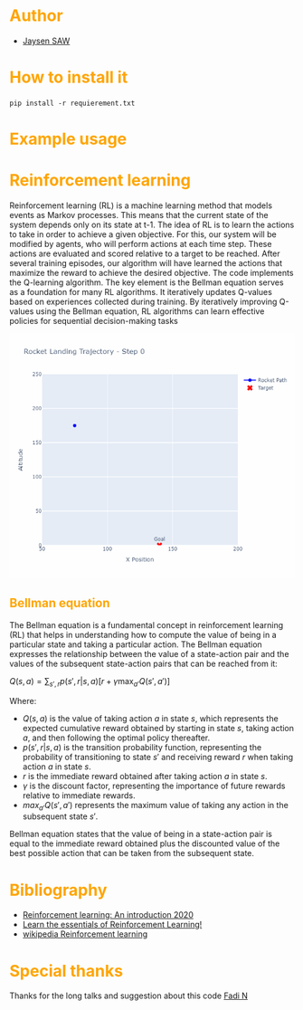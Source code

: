 # <span style="color:orange">Author</span>

* [Jaysen SAW](https://www.linkedin.com/in/jaysen-sawmynaden-a5409367/)

# <span style="color:orange">How to install it</span>

`pip install -r requierement.txt`

# <span style="color:orange">Example usage</span>

# <span style="color:orange">Reinforcement learning</span>

Reinforcement learning (RL) is a machine learning method that models events as Markov processes. This means that the current state of the system depends only on its state at t-1.
The idea of RL is to learn the actions to take in order to achieve a given objective. For this, our system will be modified by agents, who will perform actions at each time step. These actions are evaluated and scored relative to a target to be reached. After several training episodes, our algorithm will have learned the actions that maximize the reward to achieve the desired objective.
The code implements the Q-learning algorithm. The key element is the Bellman equation serves as a foundation for many RL algorithms. It iteratively updates Q-values based on experiences collected during training. By iteratively improving Q-values using the Bellman equation, RL algorithms can learn effective policies for sequential decision-making tasks

<img src="notebook\frames\rocket_trajectory.gif"/>


## <span style="color:orange">Bellman equation</span>

The Bellman equation is a fundamental concept in reinforcement learning (RL) that helps in understanding how to compute the value of being in a particular state and taking a particular action. The Bellman equation expresses the relationship between the value of a state-action pair and the values of the subsequent state-action pairs that can be reached from it:

$Q(s, a) = \sum_{s', r} p(s', r | s, a) [r + \gamma \max_{a'} Q(s', a')]$

Where:
- $Q(s, a)$ is the value of taking action $a$ in state $s$, which represents the expected cumulative reward obtained by starting in state $s$, taking action $a$, and then following the optimal policy thereafter.
- $p(s', r | s, a)$ is the transition probability function, representing the probability of transitioning to state $s'$ and receiving reward $r$ when taking action $a$ in state $s$.
- $r$ is the immediate reward obtained after taking action $a$ in state $s$.
- $\gamma$ is the discount factor, representing the importance of future rewards relative to immediate rewards.
- $max_{a'} Q(s', a')$ represents the maximum value of taking any action in the subsequent state $s'$.

Bellman equation states that the value of being in a state-action pair is equal to the immediate reward obtained plus the discounted value of the best possible action that can be taken from the subsequent state.


# <span style="color:orange">Bibliography</span>

* [Reinforcement learning: An introduction 2020](http://incompleteideas.net/book/RLbook2020.pdf)
* [Learn the essentials of Reinforcement Learning!](https://towardsdatascience.com/reinforcement-learning-101-e24b50e1d292)
* [wikipedia Reinforcement learning](https://en.wikipedia.org/wiki/Reinforcement_learning)

# <span style="color:orange">Special thanks</span>

Thanks for the long talks and suggestion about this code [Fadi N](https://github.com/fadinammour)

